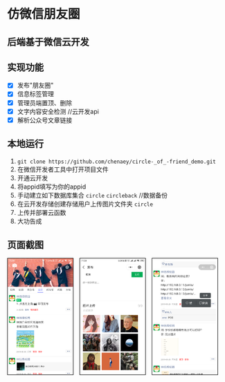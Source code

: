 # 仿微信朋友圈

## 后端基于微信云开发

## 实现功能
- [X] 发布"朋友圈"
- [X] 信息标签管理
- [X] 管理员端置顶、删除
- [X] 文字内容安全检测 //云开发api
- [X] 解析公众号文章链接

## 本地运行

1. `git clone https://github.com/chenaey/circle-_of_-friend_demo.git `
2. 在微信开发者工具中打开项目文件
3. 开通云开发
4. 将appid填写为你的appid
5. 手动建立如下数据库集合
`circle` 
`circleback` //数据备份
6. 在云开发存储创建存储用户上传图片文件夹 `circle`
7. 上传并部署云函数
8. 大功告成


## 页面截图
<img src="./miniprogram/image/md/1.png" width="30%" style="margin-right: 10px;border: 1px solid #000"></img>
<img src="./miniprogram/image/md/2.png" width="30%" style="margin-right: 10px;border: 1px solid #000"></img>
<img src="./miniprogram/image/md/3.png" width="30%" style="margin-right: 10px;border: 1px solid #000"></img>

